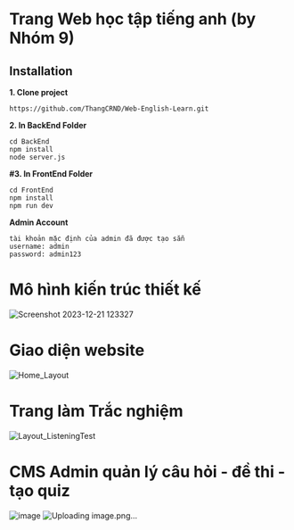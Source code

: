# Trang Web học tập tiếng anh (by Nhóm 9)

## Installation
**1. Clone project**
```
https://github.com/ThangCRND/Web-English-Learn.git
```
**2. In BackEnd Folder**
```
cd BackEnd
npm install
node server.js
```
**#3. In FrontEnd Folder**

```
cd FrontEnd
npm install
npm run dev
```
**Admin Account**
```
tài khoản mặc định của admin đã được tạo sẵn
username: admin
password: admin123
```

# Mô hình kiến trúc thiết kế
![Screenshot 2023-12-21 123327](https://github.com/ThangCRND/Web-English-Learn/assets/130020047/9173bef1-fa20-4e38-8ece-ee9d464e36cb)


# Giao diện website
![Home_Layout](https://github.com/ThangCRND/Web-English-Learn/assets/130020047/2c315a61-4f74-4843-a6f8-ba358edd0e27)


# Trang làm Trắc nghiệm
![Layout_ListeningTest](https://github.com/ThangCRND/Web-English-Learn/assets/130020047/d9ca0620-073c-40cf-968b-ca799061be90)



# CMS Admin quản lý câu hỏi - đề thi - tạo quiz
![image](https://github.com/ThangCRND/Web-English-Learn/assets/130020047/c2496dea-a8c5-4bda-8d9d-53b0fbc18f10)
![Uploading image.png…]()








